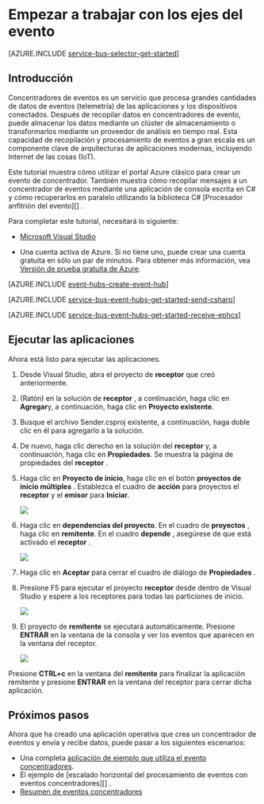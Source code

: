 <properties
    pageTitle="Empezar a trabajar con los ejes del evento en C# | Microsoft Azure"
    description="Siga este tutorial para comenzar a utilizar Azure evento concentradores con C# y utilizando la EventProcessorHost."
    services="event-hubs"
    documentationCenter=""
    authors="jtaubensee"
    manager="timlt"
    editor=""/>

<tags
    ms.service="event-hubs"
    ms.workload="na"
    ms.tgt_pltfrm="na"
    ms.devlang="na"
    ms.topic="hero-article"
    ms.date="09/02/2016"
    ms.author="jotaub;sethm"/>

# <a name="get-started-with-event-hubs"></a>Empezar a trabajar con los ejes del evento

[AZURE.INCLUDE [service-bus-selector-get-started](../../includes/service-bus-selector-get-started.md)]

## <a name="introduction"></a>Introducción

Concentradores de eventos es un servicio que procesa grandes cantidades de datos de eventos (telemetría) de las aplicaciones y los dispositivos conectados. Después de recopilar datos en concentradores de evento, puede almacenar los datos mediante un clúster de almacenamiento o transformarlos mediante un proveedor de análisis en tiempo real. Esta capacidad de recopilación y procesamiento de eventos a gran escala es un componente clave de arquitecturas de aplicaciones modernas, incluyendo Internet de las cosas (IoT).

Este tutorial muestra cómo utilizar el portal Azure clásico para crear un evento de concentrador. También muestra cómo recopilar mensajes a un concentrador de eventos mediante una aplicación de consola escrita en C# y cómo recuperarlos en paralelo utilizando la biblioteca C# [Procesador anfitrión del evento][] .

Para completar este tutorial, necesitará lo siguiente:

+ [Microsoft Visual Studio](http://visualstudio.com)

+ Una cuenta activa de Azure. Si no tiene uno, puede crear una cuenta gratuita en sólo un par de minutos. Para obtener más información, vea [Versión de prueba gratuita de Azure](https://azure.microsoft.com/free/).

[AZURE.INCLUDE [event-hubs-create-event-hub](../../includes/event-hubs-create-event-hub.md)]

[AZURE.INCLUDE [service-bus-event-hubs-get-started-send-csharp](../../includes/service-bus-event-hubs-get-started-send-csharp.md)]

[AZURE.INCLUDE [service-bus-event-hubs-get-started-receive-ephcs](../../includes/service-bus-event-hubs-get-started-receive-ephcs.md)]

## <a name="run-the-applications"></a>Ejecutar las aplicaciones

Ahora está listo para ejecutar las aplicaciones.

1. Desde Visual Studio, abra el proyecto de **receptor** que creó anteriormente.

2. (Ratón) en la solución de **receptor** , a continuación, haga clic en **Agregar**y, a continuación, haga clic en **Proyecto existente**.
 
3. Busque el archivo Sender.csproj existente, a continuación, haga doble clic en él para agregarlo a la solución.
 
4. De nuevo, haga clic derecho en la solución del **receptor** y, a continuación, haga clic en **Propiedades**. Se muestra la página de propiedades del **receptor** .

5. Haga clic en **Proyecto de inicio**, haga clic en el botón **proyectos de inicio múltiples** . Establezca el cuadro de **acción** para proyectos el **receptor** y el **emisor** para **Iniciar**.

    ![][19]

6. Haga clic en **dependencias del proyecto**. En el cuadro de **proyectos** , haga clic en **remitente**. En el cuadro **depende** , asegúrese de que está activado el **receptor** .

    ![][20]

7. Haga clic en **Aceptar** para cerrar el cuadro de diálogo de **Propiedades** .

1.  Presione F5 para ejecutar el proyecto **receptor** desde dentro de Visual Studio y espere a los receptores para todas las particiones de inicio.

    ![][21]

2.  El proyecto de **remitente** se ejecutará automáticamente. Presione **ENTRAR** en la ventana de la consola y ver los eventos que aparecen en la ventana del receptor.

    ![][22]

Presione **CTRL+c** en la ventana del **remitente** para finalizar la aplicación remitente y presione **ENTRAR** en la ventana del receptor para cerrar dicha aplicación.

## <a name="next-steps"></a>Próximos pasos

Ahora que ha creado una aplicación operativa que crea un concentrador de eventos y envía y recibe datos, puede pasar a los siguientes escenarios:

- Una completa [aplicación de ejemplo que utiliza el evento concentradores][].
- El ejemplo de [escalado horizontal del procesamiento de eventos con eventos concentradores][] .
- [Resumen de eventos concentradores][]

<!-- Images. -->
[19]: ./media/event-hubs-csharp-ephcs-getstarted/create-eh-proj1.png
[20]: ./media/event-hubs-csharp-ephcs-getstarted/create-eh-proj2.png
[21]: ./media/event-hubs-csharp-ephcs-getstarted/run-csharp-ephcs1.png
[22]: ./media/event-hubs-csharp-ephcs-getstarted/run-csharp-ephcs2.png

<!-- Links -->
[Azure classic portal]: https://manage.windowsazure.com/
[Host del procesador de eventos]: https://www.nuget.org/packages/Microsoft.Azure.ServiceBus.EventProcessorHost
[Resumen de eventos concentradores]: event-hubs-overview.md
[aplicación de ejemplo que utiliza el evento concentradores]: https://code.msdn.microsoft.com/Service-Bus-Event-Hub-286fd097
[Escalado horizontal del procesamiento de eventos con concentradores de evento]: https://code.msdn.microsoft.com/Service-Bus-Event-Hub-45f43fc3
[queued messaging solution]: ../service-bus-messaging/service-bus-dotnet-multi-tier-app-using-service-bus-queues.md
 
